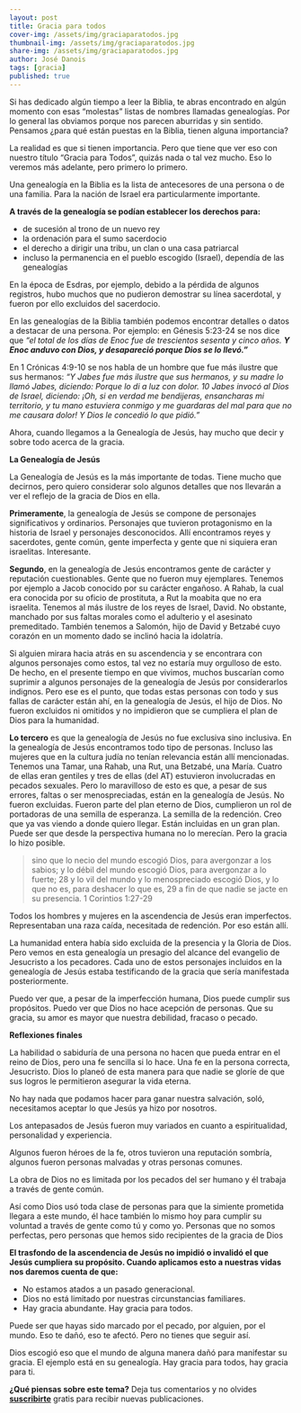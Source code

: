 ```yaml
---
layout: post
title: Gracia para todos
cover-img: /assets/img/graciaparatodos.jpg
thumbnail-img: /assets/img/graciaparatodos.jpg
share-img: /assets/img/graciaparatodos.jpg
author: José Danois
tags: [gracia]
published: true
---
```

Si has dedicado algún tiempo a leer la Biblia, te abras encontrado en algún momento con esas “molestas” listas de nombres llamadas genealogías. Por lo general las obviamos porque nos parecen aburridas y sin sentido. Pensamos ¿para qué están puestas en la Biblia, tienen alguna importancia?

La realidad es que si tienen importancia. Pero que tiene que ver eso con nuestro título “Gracia para Todos”, quizás nada o tal vez mucho. Eso lo veremos más adelante, pero primero lo primero.

Una genealogía en la Biblia es la lista de antecesores de una persona o de una familia. Para la nación de Israel era particularmente importante.

**A través de la genealogía se podían establecer los derechos para:**

-   de sucesión al trono de un nuevo rey
-   la ordenación para el sumo sacerdocio
-   el derecho a dirigir una tribu, un clan o una casa patriarcal
-   incluso la permanencia en el pueblo escogido (Israel), dependía de las genealogías

En la época de Esdras, por ejemplo, debido a la pérdida de algunos registros, hubo muchos que no pudieron demostrar su línea sacerdotal, y fueron por ello excluidos del sacerdocio.

En las genealogías de la Biblia también podemos encontrar detalles o datos a destacar de una persona. Por ejemplo: en Génesis 5:23-24 se nos dice que _“el total de los días de Enoc fue de trescientos sesenta y cinco años. **Y Enoc anduvo con Dios, y desapareció porque Dios se lo llevó.”**_

En 1 Crónicas 4:9-10 se nos habla de un hombre que fue más ilustre que sus hermanos: _“Y Jabes fue más ilustre que sus hermanos, y su madre lo llamó Jabes, diciendo: Porque lo di a luz con dolor. 10 Jabes invocó al Dios de Israel, diciendo: ¡Oh, si en verdad me bendijeras, ensancharas mi territorio, y tu mano estuviera conmigo y me guardaras del mal para que no me causara dolor! Y Dios le concedió lo que pidió.”_

Ahora, cuando llegamos a la Genealogía de Jesús, hay mucho que decir y sobre todo acerca de la gracia.

**La Genealogía de Jesús**

La Genealogía de Jesús es la más importante de todas. Tiene mucho que decirnos, pero quiero considerar solo algunos detalles que nos llevarán a ver el reflejo de la gracia de Dios en ella.

**Primeramente**, la genealogía de Jesús se compone de personajes significativos y ordinarios. Personajes que tuvieron protagonismo en la historia de Israel y personajes desconocidos. Allí encontramos reyes y sacerdotes, gente común, gente imperfecta y gente que ni siquiera eran israelitas. Interesante.

**Segundo**, en la genealogía de Jesús encontramos gente de carácter y reputación cuestionables. Gente que no fueron muy ejemplares. Tenemos por ejemplo a Jacob conocido por su carácter engañoso. A Rahab, la cual era conocida por su oficio de prostituta, a Rut la moabita que no era israelita. Tenemos al más ilustre de los reyes de Israel, David. No obstante, manchado por sus faltas morales como el adulterio y el asesinato premeditado. También tenemos a Salomón, hijo de David y Betzabé cuyo corazón en un momento dado se inclinó hacia la idolatría.

Si alguien mirara hacia atrás en su ascendencia y se encontrara con algunos personajes como estos, tal vez no estaría muy orgulloso de esto. De hecho, en el presente tiempo en que vivimos, muchos buscarían como suprimir a algunos personajes de la genealogía de Jesús por considerarlos indignos. Pero ese es el punto, que todas estas personas con todo y sus fallas de carácter están ahí, en la genealogía de Jesús, el hijo de Dios. No fueron excluidos ni omitidos y no impidieron que se cumpliera el plan de Dios para la humanidad.

**Lo tercero** es que la genealogía de Jesús no fue exclusiva sino inclusiva. En la genealogía de Jesús encontramos todo tipo de personas. Incluso las mujeres que en la cultura judía no tenían relevancia están allí mencionadas. Tenemos una Tamar, una Rahab, una Rut, una Betzabé, una María. Cuatro de ellas eran gentiles y tres de ellas (del AT) estuvieron involucradas en pecados sexuales. Pero lo maravilloso de esto es que, a pesar de sus errores, faltas o ser menospreciadas, están en la genealogía de Jesús. No fueron excluidas. Fueron parte del plan eterno de Dios, cumplieron un rol de portadoras de una semilla de esperanza. La semilla de la redención. Creo que ya vas viendo a donde quiero llegar. Están incluidas en un gran plan. Puede ser que desde la perspectiva humana no lo merecían. Pero la gracia lo hizo posible.

> sino que lo necio del mundo escogió Dios, para avergonzar a los sabios; y lo débil del mundo escogió Dios, para avergonzar a lo fuerte; 28 y lo vil del mundo y lo menospreciado escogió Dios, y lo que no es, para deshacer lo que es, 29 a fin de que nadie se jacte en su presencia. 1 Corintios 1:27-29

Todos los hombres y mujeres en la ascendencia de Jesús eran imperfectos. Representaban una raza caída, necesitada de redención. Por eso están allí.

La humanidad entera había sido excluida de la presencia y la Gloria de Dios. Pero vemos en esta genealogía un presagio del alcance del evangelio de Jesucristo a los pecadores. Cada uno de estos personajes incluidos en la genealogía de Jesús estaba testificando de la gracia que sería manifestada posteriormente.

Puedo ver que, a pesar de la imperfección humana, Dios puede cumplir sus propósitos. Puedo ver que Dios no hace acepción de personas. Que su gracia, su amor es mayor que nuestra debilidad, fracaso o pecado.

**Reflexiones finales**

La habilidad o sabiduría de una persona no hacen que pueda entrar en el reino de Dios, pero una fe sencilla si lo hace. Una fe en la persona correcta, Jesucristo. Dios lo planeó de esta manera para que nadie se gloríe de que sus logros le permitieron asegurar la vida eterna.

No hay nada que podamos hacer para ganar nuestra salvación, soló, necesitamos aceptar lo que Jesús ya hizo por nosotros.

Los antepasados de Jesús fueron muy variados en cuanto a espiritualidad, personalidad y experiencia.

Algunos fueron héroes de la fe, otros tuvieron una reputación sombría, algunos fueron personas malvadas y otras personas comunes.

La obra de Dios no es limitada por los pecados del ser humano y él trabaja a través de gente común.

Así como Dios usó toda clase de personas para que la simiente prometida llegara a este mundo, él hace también lo mismo hoy para cumplir su voluntad a través de gente como tú y como yo. Personas que no somos perfectas, pero personas que hemos sido recipientes de la gracia de Dios

**El trasfondo de la ascendencia de Jesús no impidió o invalidó el que Jesús cumpliera su propósito. Cuando aplicamos esto a nuestras vidas nos daremos cuenta de que:**

-   No estamos atados a un pasado generacional.
-   Dios no está limitado por nuestras circunstancias familiares.
-   Hay gracia abundante. Hay gracia para todos.

Puede ser que hayas sido marcado por el pecado, por alguien, por el mundo. Eso te dañó, eso te afectó. Pero no tienes que seguir así.

Dios escogió eso que el mundo de alguna manera dañó para manifestar su gracia. El ejemplo está en su genealogía. Hay gracia para todos, hay gracia para ti.

**¿Qué piensas sobre este tema?** Deja tus comentarios y no olvides **[suscribirte](https://www.feedio.co/@jdanois)** gratis para recibir nuevas publicaciones.
<!--stackedit_data:
eyJoaXN0b3J5IjpbLTE4ODk1MTA4MDRdfQ==
-->